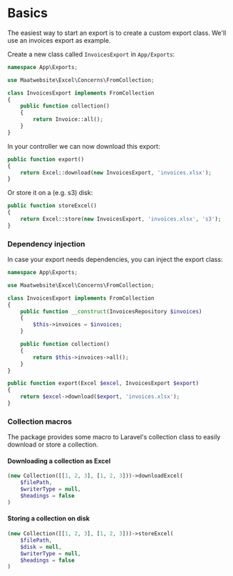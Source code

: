 # Basics

The easiest way to start an export is to create a custom export class. We'll use an invoices export as example.

Create a new class called `InvoicesExport` in `App/Exports`:

```php
namespace App\Exports;

use Maatwebsite\Excel\Concerns\FromCollection;

class InvoicesExport implements FromCollection
{
    public function collection()
    {
        return Invoice::all();
    }
}
```

In your controller we can now download this export:

```php
public function export() 
{
    return Excel::download(new InvoicesExport, 'invoices.xlsx');
}
```

Or store it on a (e.g. s3) disk:

```php
public function storeExcel() 
{
    return Excel::store(new InvoicesExport, 'invoices.xlsx', 's3');
}
```

### Dependency injection

In case your export needs dependencies, you can inject the export class:

```php
namespace App\Exports;

use Maatwebsite\Excel\Concerns\FromCollection;

class InvoicesExport implements FromCollection
{
    public function __construct(InvoicesRepository $invoices)
    {
        $this->invoices = $invoices;
    }

    public function collection()
    {
        return $this->invoices->all();
    }
}
```

```php
public function export(Excel $excel, InvoicesExport $export) 
{
    return $excel->download($export, 'invoices.xlsx');
}
```

### Collection macros

The package provides some macro to Laravel's collection class to easily download or store a collection.

#### Downloading a collection as Excel

```php
(new Collection([[1, 2, 3], [1, 2, 3]))->downloadExcel(
    $filePath,
    $writerType = null,
    $headings = false
)
```

#### Storing a collection on disk

```php
(new Collection([[1, 2, 3], [1, 2, 3]))->storeExcel(
    $filePath,
    $disk = null,
    $writerType = null,
    $headings = false
)
```
